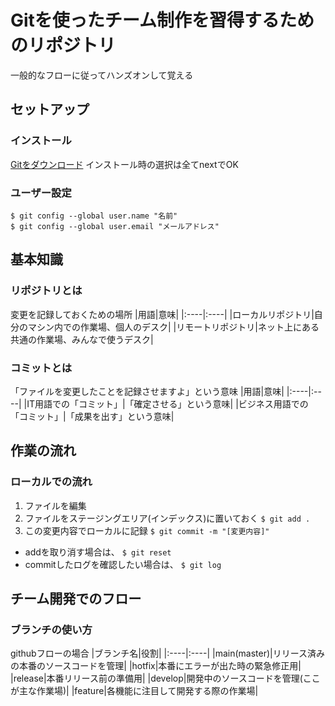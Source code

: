 # Gitを使ったチーム制作を習得するためのリポジトリ
一般的なフローに従ってハンズオンして覚える



## セットアップ
### インストール
[Gitをダウンロード](https://git-scm.com/)
インストール時の選択は全てnextでOK

### ユーザー設定
```
$ git config --global user.name "名前"
$ git config --global user.email "メールアドレス"
```


## 基本知識
### リポジトリとは
変更を記録しておくための場所
|用語|意味|
|:----|:----|
|ローカルリポジトリ|自分のマシン内での作業場、個人のデスク|
|リモートリポジトリ|ネット上にある共通の作業場、みんなで使うデスク|

### コミットとは
「ファイルを変更したことを記録させますよ」という意味
|用語|意味|
|:----|:----|
|IT用語での「コミット」|「確定させる」という意味|
|ビジネス用語での「コミット」|「成果を出す」という意味|


## 作業の流れ
### ローカルでの流れ
1. ファイルを編集  
2. ファイルをステージングエリア(インデックス)に置いておく `$ git add .`
3. この変更内容でローカルに記録 `$ git commit -m "[変更内容]"`

* addを取り消す場合は、 `$ git reset`
* commitしたログを確認したい場合は、 `$ git log`



## チーム開発でのフロー
### ブランチの使い方
githubフローの場合
|ブランチ名|役割|
|:----|:----|
|main(master)|リリース済みの本番のソースコードを管理|
|hotfix|本番にエラーが出た時の緊急修正用|
|release|本番リリース前の準備用|
|develop|開発中のソースコードを管理(ここが主な作業場)|
|feature|各機能に注目して開発する際の作業場|